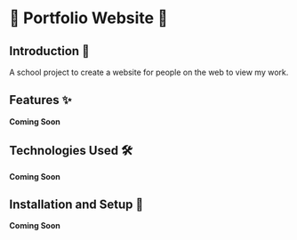 # 🌟 Portfolio Website 📁

## Introduction 📖
A school project to create a website for people on the web to view my work.

## Features ✨
**Coming Soon**

## Technologies Used 🛠️
**Coming Soon**

## Installation and Setup 🚀
**Coming Soon**